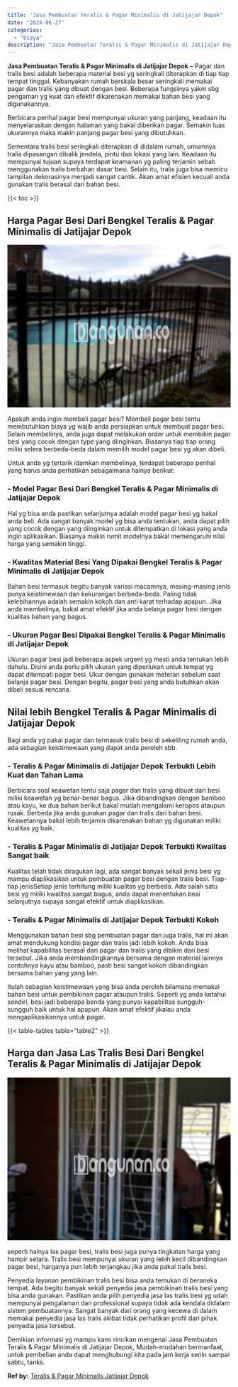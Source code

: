 ```yaml
---
title: "Jasa Pembuatan Teralis & Pagar Minimalis di Jatijajar Depok"
date: "2024-06-27"
categories: 
  - "biaya"
description: "Jasa Pembuatan Teralis & Pagar Minimalis di Jatijajar Depok. Demikian informasi yg mampu kami rincikan mengenai Jasa Pembuatan Teralis & Pagar Minimalis di J..."
---
```


**Jasa Pembuatan Teralis & Pagar Minimalis di Jatijajar Depok** – Pagar dan tralis besi adalah beberapa material besi yg seringkali diterapkan di tiap tiap tempat tinggal. Kebanyakan rumah berskala besar seringkali memakai pagar dan tralis yang dibuat dengan besi. Beberapa fungsinya yakni sbg pengaman yg kuat dan efektif dikarenakan memakai bahan besi yang digunakannya.

Berbicara perihal pagar besi mempunyai ukuran yang panjang, keadaan itu menyelaraskan dengan halaman yang bakal diberikan pagar. Semakin luas ukurannya maka makin panjang pagar besi yang dibutuhkan.

Sementara tralis besi seringkali diterapkan di didalam rumah, umumnya tralis dipasangan dibalik jendela, pintu dan lokasi yang lain. Keadaan itu mempunyai tujuan supaya terdapat keamanan yg paling terjamin sebab menggunakan tralis berbahan dasar besi. Selain itu, tralis juga bisa memicu tampilan dekorasinya menjadi sangat cantik. Akan amat efisien kecuali anda gunakan tralis berasal dari bahan besi.

{{< toc >}}

## Harga Pagar Besi Dari Bengkel Teralis & Pagar Minimalis di Jatijajar Depok

![Jasa Pembuatan Teralis & Pagar Minimalis di Jatijajar Depok](/images/pagar-minimalis-murah-18.png)

Apakah anda ingin membeli pagar besi? Membeli pagar besi tentu membutuhkan biaya yg wajib anda persiapkan untuk membuat pagar besi. Selain membelinya, anda juga dapat melakukan order untuk membikin pagar besi yang cocok dengan type yang diinginkan. Biasanya tiap tiap orang miliki selera berbeda-beda dalam memilih model pagar besi yg akan dibeli.

Untuk anda yg tertarik idamkan membelinya, terdapat beberapa perihal yang harus anda perhatikan sebagaimana halnya berikut:
### \- Model Pagar Besi Dari Bengkel Teralis & Pagar Minimalis di Jatijajar Depok

Hal yg bisa anda pastikan selanjutnya adalah model pagar besi yg bakal anda beli. Ada sangat banyak model yg bisa anda tentukan, anda dapat pilih yang cocok dengan yang diinginkan untuk ditempatkan di lokasi yang anda ingin aplikasikan. Biasanya makin rumit modelnya bakal memengaruhi nilai harga yang semakin tinggi.

### \- Kwalitas Material Besi Yang Dipakai Bengkel Teralis & Pagar Minimalis di Jatijajar Depok

Bahan besi termasuk begitu banyak variasi macamnya, masing-masing jenis punya keistimewaan dan kekurangan berbeda-beda. Paling tidak kelebihannya adalah semakin kokoh dan anti karat terhadap apapun. Jika anda membelinya, bakal amat efektif jika anda belanja pagar besi dengan kualitas bahan yang bagus.

### \- Ukuran Pagar Besi Dipakai Bengkel Teralis & Pagar Minimalis di Jatijajar Depok

Ukuran pagar besi jadi beberapa aspek urgent yg mesti anda tentukan lebih dahulu. Disini anda perlu pilih ukuran yang diperlukan untuk tempat yg dapat ditempati pagar besi. Ukur dengan gunakan meteran sebelum saat belanja pagar besi. Dengan begitu, pagar besi yang anda butuhkan akan dibeli sesuai rencana.

## Nilai lebih Bengkel Teralis & Pagar Minimalis di Jatijajar Depok

Bagi anda yg pakai pagar dan termasuk tralis besi di sekeliling rumah anda, ada sebagian keistimewaan yang dapat anda peroleh sbb.

### \- Teralis & Pagar Minimalis di Jatijajar Depok Terbukti Lebih Kuat dan Tahan Lama

Berbicara soal keawetan tentu saja pagar dan tralis yang dibuat dari besi miliki keawetan yg benar-benar bagus. Jika dibandingkan dengan bamboo atau kayu, ke dua bahan berikut bakal mudah mengalami keropos ataupun rusak. Berbeda jika anda gunakan pagar dan tralis dari bahan besi. Keawetannya bakal lebih terjamin dikarenakan bahan yg digunakan miliki kualitas yg baik.

### \- Teralis & Pagar Minimalis di Jatijajar Depok Terbukti Kwalitas Sangat baik

Kualitas telah tidak diragukan lagi, ada sangat banyak sekali jenis besi yg mampu diaplikasikan untuk pembuatan pagar besi dengan tralis besi. Tiap-tiap jenisSetiap jenis terhitung miliki kualitas yg berbeda. Ada salah satu besi yg miliki kwalitas sangat bagus, anda dapat menentukan besi selanjutnya supaya sangat efektif untuk diaplikasikan.

### \- Teralis & Pagar Minimalis di Jatijajar Depok Terbukti Kokoh

Menggunakan bahan besi sbg pembuatan pagar dan juga tralis, hal ini akan amat mendukung kondisi pagar dan tralis jadi lebih kokoh. Anda bisa melihat kapabilitas berasal dari pagar dan tralis yang dibikin dari besi tersebut. Jika anda membandingkannya bersama dengan material lainnya contohnya kayu atau bamboo, pasti besi sangat kokoh dibandingkan bersama bahan yang yang lain.

Itulah sebagian keistimewaan yang bisa anda peroleh bilamana memakai bahan besi untuk pembikinan pagar ataupun tralis. Seperti yg anda ketahui sendiri, besi jadi beberapa benda yang punyai kapabilitas sungguh-sungguh baik untuk hal apapun. Akan amat efektif jikalau anda mengaplikasikannya untuk pagar.

{{< table-tables table="table2" >}}

## Harga dan Jasa Las Tralis Besi Dari Bengkel Teralis & Pagar Minimalis di Jatijajar Depok

![Jasa Pembuatan Teralis & Pagar Minimalis di Jatijajar Depok](/images/teralis-minimalis-murah-33.png)

seperti halnya las pagar besi, tralis besi juga punya tingkatan harga yang hampir setara. Tralis besi mempunyai ukuran yang lebih kecil dibandingkan pagar besi, harganya pun lebih terjangkau jika anda pakai tralis besi.

Penyedia layanan pembikinan tralis besi bisa anda temukan di beraneka tempat. Ada begitu banyak sekali penyedia jasa pembikinan tralis besi yang bisa anda gunakan. Pastikan anda pilih penyedia jasa las tralis besi yg udah mempunyai pengalaman dan professional supaya tidak ada kendala didalam sistem pembuatannya. Sangat banyak dari orang yang kecewa di dalam memakai penyedia jasa las tralis akibat tidak perhatikan profil dari pihak penyedia jasa tersebut.

Demikian informasi yg mampu kami rincikan mengenai Jasa Pembuatan Teralis & Pagar Minimalis di Jatijajar Depok, Mudah-mudahan bermanfaat, untuk pembelian anda dapat menghubungi kita pada jam kerja senin sampai sabtu, tanks.

**Ref by:** [Teralis & Pagar Minimalis Jatijajar Depok](https://id.wikipedia.org/wiki/Teralis)
